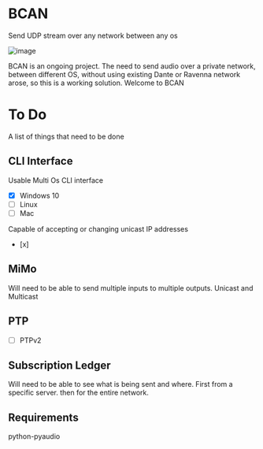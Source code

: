 # BCAN
Send UDP stream over any network between any os

![image](https://user-images.githubusercontent.com/21957617/206717972-94a0e5f4-df21-4798-85d8-a3a9f745b81a.png)

BCAN is an ongoing project.
The need to send audio over a private network, between different OS, without using existing Dante or Ravenna network arose, so this is a working solution. 
Welcome to BCAN

# To Do

A list of things that need to be done 

## CLI Interface
Usable Multi Os CLI interface 
- [x] Windows 10
- [ ] Linux
- [ ] Mac

Capable of accepting or changing unicast IP addresses
- [x] 

## MiMo
Will need to be able to send multiple inputs to multiple outputs.
Unicast and Multicast

## PTP
- [ ] PTPv2

## Subscription Ledger
Will need to be able to see what is being sent and where.
First from a specific server. then for the entire network.


## Requirements
python-pyaudio
